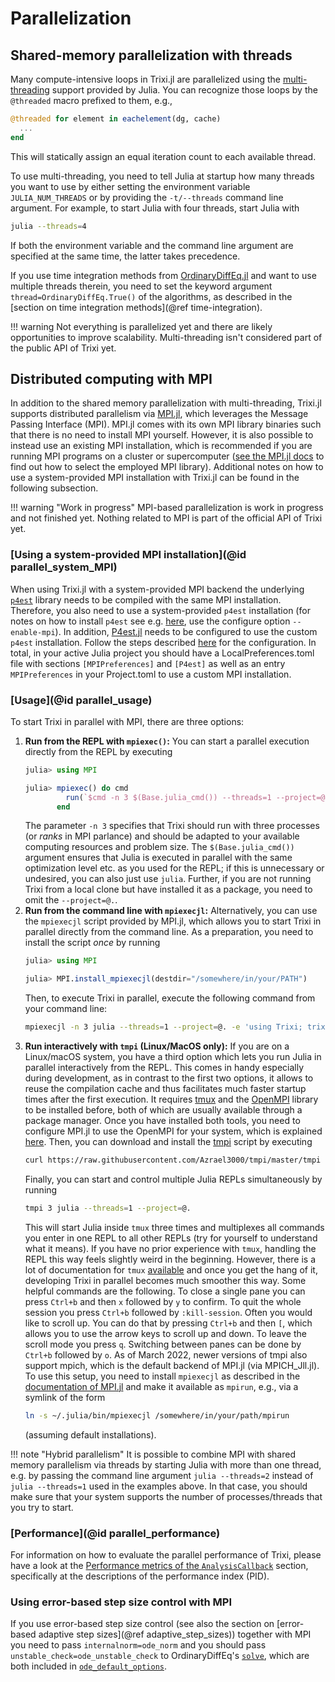 # Parallelization

## Shared-memory parallelization with threads
Many compute-intensive loops in Trixi.jl are parallelized using the
[multi-threading](https://docs.julialang.org/en/v1/manual/multi-threading/)
support provided by Julia. You can recognize those loops by the
`@threaded` macro prefixed to them, e.g.,
```julia
@threaded for element in eachelement(dg, cache)
  ...
end
```
This will statically assign an equal iteration count to each available thread.

To use multi-threading, you need to tell Julia at startup how many threads you
want to use by either setting the environment variable `JULIA_NUM_THREADS` or by
providing the `-t/--threads` command line argument. For example, to start Julia
with four threads, start Julia with
```bash
julia --threads=4
```
If both the environment variable and the command line argument are specified at
the same time, the latter takes precedence.

If you use time integration methods from 
[OrdinaryDiffEq.jl](https://github.com/SciML/OrdinaryDiffEq.jl)
and want to use multiple threads therein, you need to set the keyword argument
`thread=OrdinaryDiffEq.True()` of the algorithms, as described in the
[section on time integration methods](@ref time-integration).

!!! warning
    Not everything is parallelized yet and there are likely opportunities to
    improve scalability. Multi-threading isn't considered part of the public
    API of Trixi yet.


## Distributed computing with MPI
In addition to the shared memory parallelization with multi-threading, Trixi.jl
supports distributed parallelism via
[MPI.jl](https://github.com/JuliaParallel/MPI.jl), which leverages the Message
Passing Interface (MPI). MPI.jl comes with its own MPI library binaries such
that there is no need to install MPI yourself. However, it is also possible to
instead use an existing MPI installation, which is recommended if you are
running MPI programs on a cluster or supercomputer
([see the MPI.jl docs](https://juliaparallel.github.io/MPI.jl/stable/configuration/)
to find out how to select the employed MPI library). Additional notes on how to use
a system-provided MPI installation with Trixi.jl can be found in the following subsection.

!!! warning "Work in progress"
    MPI-based parallelization is work in progress and not finished yet. Nothing
    related to MPI is part of the official API of Trixi yet.


### [Using a system-provided MPI installation](@id parallel_system_MPI)

When using Trixi.jl with a system-provided MPI backend the underlying [`p4est`](https://github.com/cburstedde/p4est)
library needs to be compiled with the same MPI installation. Therefore, you also need to use
a system-provided `p4est` installation (for notes on how to install `p4est` see e.g.
[here](https://github.com/cburstedde/p4est/blob/master/README), use the configure option
`--enable-mpi`). In addition, [P4est.jl](https://github.com/trixi-framework/P4est.jl) needs to
be configured to use the custom `p4est` installation. Follow the steps described
[here](https://github.com/trixi-framework/P4est.jl/blob/main/README.md) for the configuration.
In total, in your active Julia project you should have a LocalPreferences.toml file with sections
`[MPIPreferences]` and `[P4est]` as well as an entry `MPIPreferences` in your Project.toml to
use a custom MPI installation.


### [Usage](@id parallel_usage)

To start Trixi in parallel with MPI, there are three options:

1. **Run from the REPL with `mpiexec()`:** You can start a parallel execution directly from the
   REPL by executing
   ```julia
   julia> using MPI

   julia> mpiexec() do cmd
            run(`$cmd -n 3 $(Base.julia_cmd()) --threads=1 --project=@. -e 'using Trixi; trixi_include(default_example())'`)
          end
   ```
   The parameter `-n 3` specifies that Trixi should run with three processes (or
   *ranks* in MPI parlance) and should be adapted to your available
   computing resources and problem size. The `$(Base.julia_cmd())` argument
   ensures that Julia is executed in parallel with the same optimization level
   etc. as you used for the REPL; if this is unnecessary or undesired, you can
   also just use `julia`.  Further, if you are not running Trixi from a local
   clone but have installed it as a package, you need to omit the `--project=@.`.
2. **Run from the command line with `mpiexecjl`:** Alternatively, you can
   use the `mpiexecjl` script provided by MPI.jl, which allows you to start
   Trixi in parallel directly from the command line. As a preparation, you need to
   install the script *once* by running
   ```julia
   julia> using MPI

   julia> MPI.install_mpiexecjl(destdir="/somewhere/in/your/PATH")
   ```
   Then, to execute Trixi in parallel, execute the following command from your
   command line:
   ```bash
   mpiexecjl -n 3 julia --threads=1 --project=@. -e 'using Trixi; trixi_include(default_example())'
   ```
3. **Run interactively with `tmpi` (Linux/MacOS only):** If you are on a
   Linux/macOS system, you have a third option which lets you run Julia in
   parallel interactively from the REPL. This comes in handy especially during
   development, as in contrast to the first two options, it allows to reuse the
   compilation cache and thus facilitates much faster startup times after the
   first execution. It requires [tmux](https://github.com/tmux/tmux) and the
   [OpenMPI](https://www.open-mpi.org) library to be installed before, both of
   which are usually available through a package manager. Once you have
   installed both tools, you need to configure MPI.jl to use the OpenMPI for
   your system, which is explained
   [here](https://juliaparallel.org/MPI.jl/stable/configuration/#Using-a-system-provided-MPI-backend).
   Then, you can download and install the
   [tmpi](https://github.com/Azrael3000/tmpi)
   script by executing
   ```bash
   curl https://raw.githubusercontent.com/Azrael3000/tmpi/master/tmpi -o /somewhere/in/your/PATH/tmpi
   ```
   Finally, you can start and control multiple Julia REPLs simultaneously by
   running
   ```bash
   tmpi 3 julia --threads=1 --project=@.
   ```
   This will start Julia inside `tmux` three times and multiplexes all commands
   you enter in one REPL to all other REPLs (try for yourself to understand what
   it means). If you have no prior experience with `tmux`, handling the REPL
   this way feels slightly weird in the beginning. However, there is a lot of
   documentation for `tmux`
   [available](https://github.com/tmux/tmux/wiki/Getting-Started) and once you
   get the hang of it, developing Trixi in parallel becomes much smoother this
   way. Some helpful commands are the following. To close a single pane you can press `Ctrl+b`
   and then `x` followed by `y` to confirm. To quit the whole session you press `Ctrl+b` followed
   by `:kill-session`. Often you would like to scroll up. You can do that by pressing `Ctrl+b` and then `[`,
   which allows you to use the arrow keys to scroll up and down. To leave the scroll mode you press `q`.
   Switching between panes can be done by `Ctrl+b` followed by `o`.
   As of March 2022, newer versions of tmpi also support mpich, which is the default
   backend of MPI.jl (via MPICH_Jll.jl). To use this setup, you need to install
   `mpiexecjl` as described in the 
   [documentation of MPI.jl](https://juliaparallel.org/MPI.jl/v0.20/usage/#Julia-wrapper-for-mpiexec)
   and make it available as `mpirun`, e.g., via a symlink of the form
   ```bash
   ln -s ~/.julia/bin/mpiexecjl /somewhere/in/your/path/mpirun
   ```
   (assuming default installations).

!!! note "Hybrid parallelism"
    It is possible to combine MPI with shared memory parallelism via threads by starting
    Julia with more than one thread, e.g. by passing the command line argument
    `julia --threads=2` instead of `julia --threads=1` used in the examples above.
    In that case, you should make sure that your system supports the number of processes/threads
    that you try to start.


### [Performance](@id parallel_performance)
For information on how to evaluate the parallel performance of Trixi, please
have a look at the [Performance metrics of the `AnalysisCallback`](@ref)
section, specifically at the descriptions of the performance index (PID).


### Using error-based step size control with MPI
If you use error-based step size control (see also the section on [error-based adaptive step sizes](@ref adaptive_step_sizes))
together with MPI you need to pass `internalnorm=ode_norm` and you should pass
`unstable_check=ode_unstable_check` to OrdinaryDiffEq's [`solve`](https://docs.sciml.ai/DiffEqDocs/latest/basics/common_solver_opts/),
which are both included in [`ode_default_options`](@ref).
